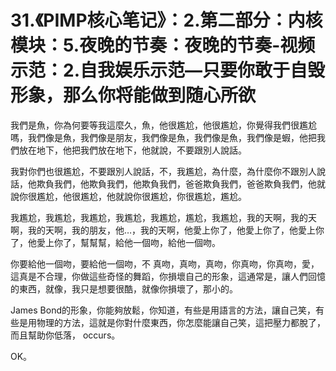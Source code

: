 # 31.《PIMP核心笔记》：2.第二部分：内核模块：5.夜晚的节奏：夜晚的节奏-视频示范：2.自我娱乐示范—只要你敢于自毁形象，那么你将能做到随心所欲

我們是魚，你為何要等我這麼久，魚，他很尷尬，他很尷尬，你覺得我們很尷尬嗎，我們像是魚，我們像是朋友，我們像是魚，我們像是魚，我們像是蝦，他把我們放在地下，他把我們放在地下，他就說，不要跟別人說話。

我對你們也很尷尬，不要跟別人說話，不，我尷尬，為什麼，為什麼你不跟別人說話，他欺負我們，他欺負我們，他欺負我們，爸爸欺負我們，爸爸欺負我們，他就說你很尷尬，他很尷尬，他就說你很尷尬，你很尷尬，尷尬。

我尷尬，我尷尬，我尷尬，我尷尬，我尷尬，尷尬，我尷尬，我的天啊，我的天啊，我的天啊，我的朋友，他…，我的天啊，他愛上你了，他愛上你了，他愛上你了，他愛上你了，幫幫幫，給他一個吻，給他一個吻。

你要給他一個吻，要給他一個吻，不 真吻，真吻，真吻，你真吻，你真吻，愛，這真是不合理，你做這些奇怪的舞蹈，你損壞自己的形象，這通常是，讓人們回憶的東西，就像，我只是想要很酷，就像你損壞了，那小的。

James Bond的形象，你能夠放鬆，你知道，有些是用語言的方法，讓自己笑，有些是用物理的方法，這就是你對什麼東西，你怎麼能讓自己笑，這把壓力都脫了，而且幫助你低落， occurs。

OK。
